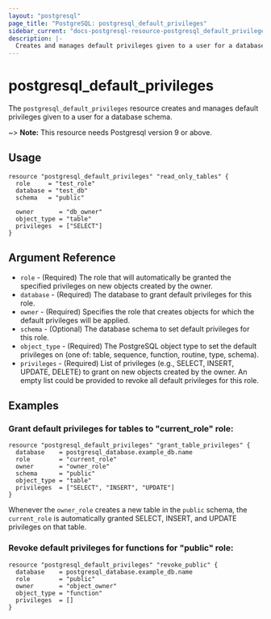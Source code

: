 ```yaml
---
layout: "postgresql"
page_title: "PostgreSQL: postgresql_default_privileges"
sidebar_current: "docs-postgresql-resource-postgresql_default_privileges"
description: |-
  Creates and manages default privileges given to a user for a database schema.
---
```


# postgresql\_default\_privileges

The ``postgresql_default_privileges`` resource creates and manages default privileges given to a user for a database schema.

~> **Note:** This resource needs Postgresql version 9 or above.

## Usage

```hcl
resource "postgresql_default_privileges" "read_only_tables" {
  role     = "test_role"
  database = "test_db"
  schema   = "public"

  owner       = "db_owner"
  object_type = "table"
  privileges  = ["SELECT"]
}
```

## Argument Reference

* `role` - (Required) The role that will automatically be granted the specified privileges on new objects created by the owner.
* `database` - (Required) The database to grant default privileges for this role.
* `owner` - (Required) Specifies the role that creates objects for which the default privileges will be applied.
* `schema` - (Optional) The database schema to set default privileges for this role.
* `object_type` - (Required) The PostgreSQL object type to set the default privileges on (one of: table, sequence, function, routine, type, schema).
* `privileges` - (Required) List of privileges (e.g., SELECT, INSERT, UPDATE, DELETE) to grant on new objects created by the owner. An empty list could be provided to revoke all default privileges for this role.


## Examples

### Grant default privileges for tables to "current_role" role:

```hcl
resource "postgresql_default_privileges" "grant_table_privileges" {
  database    = postgresql_database.example_db.name
  role        = "current_role"
  owner       = "owner_role"
  schema      = "public"
  object_type = "table"
  privileges  = ["SELECT", "INSERT", "UPDATE"]
}
```
Whenever the `owner_role` creates a new table in the `public` schema, the `current_role` is automatically granted SELECT, INSERT, and UPDATE privileges on that table.

### Revoke default privileges for functions for "public" role:

```hcl
resource "postgresql_default_privileges" "revoke_public" {
  database    = postgresql_database.example_db.name
  role        = "public"
  owner       = "object_owner"
  object_type = "function"
  privileges  = []
}
```
